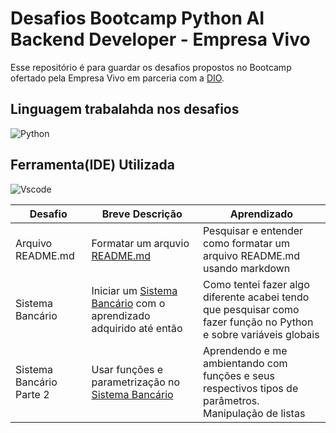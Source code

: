 

# Desafios Bootcamp Python AI Backend Developer - Empresa Vivo

Esse repositório é para guardar os desafios propostos no Bootcamp ofertado pela Empresa Vivo em parceria com a [DIO](https://www.dio.me/bootcamp/coding-future-vivo-python-ai-backend-developer).

## Linguagem trabalahda nos desafios
![Python](https://img.shields.io/badge/python-3670A0?style=for-the-badge&logo=python&logoColor=ffdd54)

## Ferramenta(IDE) Utilizada
![Vscode](https://img.shields.io/badge/Vscode-007ACC?style=for-the-badge&logo=visual-studio-code&logoColor=white)


| Desafio | Breve Descrição | Aprendizado |
| --- | --- | --- |
| Arquivo README.md | Formatar um arquvio [README.md](https://github.com/gustavogsb/dio-lab-open-source/blob/main/community/gustavogsb.md)| Pesquisar e entender como formatar um arquivo README.md usando markdown |
| Sistema Bancário | Iniciar um [Sistema Bancário](https://github.com/gustavogsb/bootcamp-python-desafios/blob/main/sistemaBancario1.py) com o aprendizado adquirido até então | Como tentei fazer algo diferente acabei tendo que pesquisar como fazer função no Python e sobre variáveis globais |
| Sistema Bancário Parte 2 | Usar funções e parametrização no [Sistema Bancário](https://github.com/gustavogsb/bootcamp-python-desafios/blob/main/sistemaBancario1.py) | Aprendendo e me ambientando com funções e seus respectivos tipos de parâmetros. Manipulação de listas |
